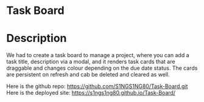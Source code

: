 # Task Board 
# Description
We had to create a task board to manage a project, where you can add a task title, description via a modal, and it renders task cards that are draggable and changes colour depending on the due date status. The cards are persistent on refresh and cab be deleted and cleared as well.

Here is the github repo: https://github.com/S1NGS1NG80/Task-Board.git
Here is the deployed site: https://s1ngs1ng80.github.io/Task-Board/

